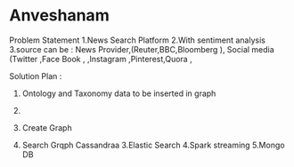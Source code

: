# Anveshanam
Problem Statement
1.News Search Platform
2.With sentiment analysis
3.source can be :
News  Provider,(Reuter,BBC,Bloomberg ),
Social media (Twitter ,Face Book , ,Instagram ,Pinterest,Quora ,


Solution Plan :
1. Ontology and Taxonomy data to be inserted in graph
2. 

1. Create Graph
2. Search Grqph
Cassandraa 
3.Elastic Search 
4.Spark streaming
5.Mongo DB
